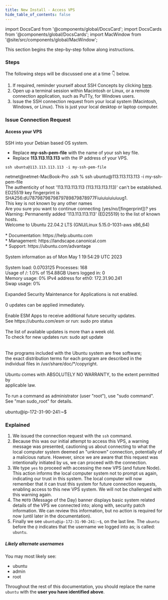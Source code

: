 ```yaml
---
title: New Install - Access VPS
hide_table_of_contents: false
---
```

<intro-end />

import DocsCard from '@components/global/DocsCard';
import DocsCards from '@components/global/DocsCards';
import MacWindow from '@site/src/components/global/MacWindow';

<head>
  <title>MainNet 2.0 Automation with nodectl</title>
  <meta
    name="description"
    content="nodectl installation of new Node"
  />
</head>

This section begins the step-by-step follow along instructions.

### Steps
The following steps will be discussed one at a time 👇 below.

1. If required, reminder yourself about SSH Concepts by clicking [here](/validate/validator/ssh-keys).
1. Open up a terminal session within Macintosh or Linux, or a remote connection application, such as PuTTy, for Windows users.
1. Issue the SSH connection request from your local system (Macintosh, Windows, or Linux).  This is just your local desktop or laptop computer.

### Issue Connection Request
#### Access your VPS
SSH into your Debian based OS system. 

- Replace **my-ssh-pem-file** with the name of your ssh key file.
- Replace **113.113.113.113** with the IP address of your VPS.

```
ssh ubuntu@113.113.113.113 -i my-ssh-pem-file
```
<MacWindow>
netmet@netmet-MacBook-Pro .ssh % ssh ubuntu@113.113.113.113 -i my-ssh-pem-file<br />
The authenticity of host '113.113.113.113 (113.113.113.113)' can't be established.<br />
ED25519 key fingerprint is SHA256:dU7879879879879789879878977Fiuiuiuiuiuiuug1.<br />
This key is not known by any other names<br />
Are you sure you want to continue connecting (yes/no/[fingerprint])? yes<br />
Warning: Permanently added '113.113.113.113' (ED25519) to the list of known hosts.<br />
Welcome to Ubuntu 22.04.2 LTS (GNU/Linux 5.15.0-1031-aws x86_64)<br />
<br />
 * Documentation:  https://help.ubuntu.com<br />
 * Management:     https://landscape.canonical.com<br />
 * Support:        https://ubuntu.com/advantage<br />
<br />
  System information as of Mon May  1 19:54:29 UTC 2023<br />
<br />
  System load:  0.0703125          Processes:             168<br />
  Usage of /:   1.0% of 154.88GB   Users logged in:       0<br />
  Memory usage: 0%                 IPv4 address for eth0: 172.31.90.241<br />
  Swap usage:   0%<br />
<br />
Expanded Security Maintenance for Applications is not enabled.<br />
<br />
0 updates can be applied immediately.<br />
<br />
Enable ESM Apps to receive additional future security updates.<br />
See https://ubuntu.com/esm or run: sudo pro status<br />
<br />
The list of available updates is more than a week old.<br />
To check for new updates run: sudo apt update<br />
<br />
<br />
The programs included with the Ubuntu system are free software;<br />
the exact distribution terms for each program are described in the<br />
individual files in /usr/share/doc/*/copyright.<br />
<br />
Ubuntu comes with ABSOLUTELY NO WARRANTY, to the extent permitted by<br />
applicable law.<br />
<br />
To run a command as administrator (user "root"), use "sudo command".<br />
See "man sudo_root" for details.<br />
<br />
ubuntu@ip-172-31-90-241:~$<br />
</MacWindow>

### Explained

1. We issued the connection request with the `ssh` command.
1. Because this was our initial attempt to access this VPS, a warning message was presented, cautioning us about connecting to what the local computer system deemed an "unknown" connection, potentially of a malicious nature. However, since we are aware that this request was intentionally initiated by us, we can proceed with the connection.
1. We type `yes` to proceed with accessing the new VPS (and future Node). This action informs the local computer system not to prompt us again, indicating our trust in this system. The local computer will now remember that it can trust this system for future connection requests, enabling access to this new VPS system.  We will not be challenged with this warning again.
1. The `MOTD` (Message of the Day) banner displays basic system related details of the VPS we connected into; along with, security patch information. We can review this information, but no action is required for now (until later in the documentation).
1. Finally we see `ubuntu@ip-172-31-90-241:~$`, on the last line.  The `ubuntu` before the `@` indicates that the username we logged into as; is called: `ubuntu`.  

##### Likely alternate usernames
You may most likely see:
  - ubuntu
  - admin
  - root

Throughout the rest of this documentation, you should replace the name `ubuntu` with the **user you have identified above**.  